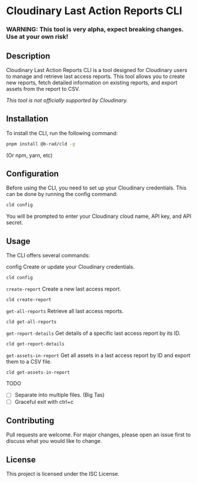 # Cloudinary Last Action Reports CLI

### **WARNING:** This tool is very alpha, expect breaking changes. Use at your own risk!

## Description

Cloudinary Last Action Reports CLI is a tool designed for Cloudinary users to manage and retrieve last access reports. This tool allows you to create new reports, fetch detailed information on existing reports, and export assets from the report to CSV.

_This tool is not officially supported by Cloudinary._

## Installation

To install the CLI, run the following command:

```bash
pnpm install @b-rad/cld -g
```

(Or npm, yarn, etc)

## Configuration

Before using the CLI, you need to set up your Cloudinary credentials. This can be done by running the config command:

```bash
cld config
```

You will be prompted to enter your Cloudinary cloud name, API key, and API secret.

## Usage

The CLI offers several commands:

config
Create or update your Cloudinary credentials.

```bash
cld config
```

`create-report`
Create a new last access report.

```bash
cld create-report
```

`get-all-reports`
Retrieve all last access reports.

```bash
cld get-all-reports
```

`get-report-details`
Get details of a specific last access report by its ID.

```bash
cld get-report-details
```

`get-assets-in-report`
Get all assets in a last access report by ID and export them to a CSV file.

```bash
cld get-assets-in-report
```

TODO

- [ ] Separate into multiple files. (Big Tas)
- [ ] Graceful exit with ctrl+c

## Contributing

Pull requests are welcome. For major changes, please open an issue first to discuss what you would like to change.

## License

This project is licensed under the ISC License.
